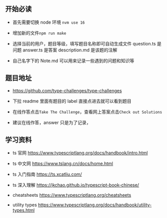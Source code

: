 ## 开始必读

- 首先需要切换 node 环境 `nvm use 16`

- 增加新的文件`npm run make`

- 选择当前的用户，题目等级，填写题目名称即可自动生成文件
  question.ts 是问题
  answer.ts 是答案
  description.md 是该题的注解

- 自己名字下的 Note.md 可以用来记录一些遇到的问题和知识等

## 题目地址

- https://github.com/type-challenges/type-challenges

- 下拉 readme 里面有题目的 label 直接点进去就可以看到题目

- 在线作答点击`Take The Challenge`，查看网上答案点击`Check out Solutions`

- 建议在线作答，answer 只是为了记录，

## 学习资料

- ts 官网 https://www.typescriptlang.org/docs/handbook/intro.html

- ts 中文网 https://www.tslang.cn/docs/home.html

- ts 入门指南 https://ts.xcatliu.com/

- ts 深入理解 https://jkchao.github.io/typescript-book-chinese/

- cheatsheets https://www.typescriptlang.org/cheatsheets
  
- utility types https://www.typescriptlang.org/docs/handbook/utility-types.html

